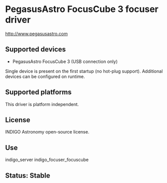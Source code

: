 # PegasusAstro FocusCube 3 focuser driver

http://www.pegasusastro.com

## Supported devices
* PegasusAstro FocusCube 3 (USB connection only)

Single device is present on the first startup (no hot-plug support). Additional devices can be configured on runtime.

## Supported platforms

This driver is platform independent.

## License

INDIGO Astronomy open-source license.

## Use

indigo_server indigo_focuser_focuscube

## Status: Stable

